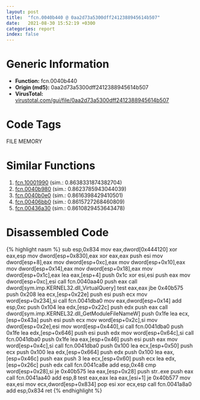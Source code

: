 ```yaml
---
layout: post
title:  "fcn.0040b440 @ 0aa2d73a5300dff2412388945614b507"
date:   2021-08-30 15:52:19 +0300
categories: report
index: false
---
```


# Generic Information
- **Function:** fcn.0040b440
- **Origin (md5):** 0aa2d73a5300dff2412388945614b507
- **VirusTotal:** [virustotal.com/gui/file/0aa2d73a5300dff2412388945614b507][virustotal_ref]

# Code Tags
<span class="tag" id="FILE">FILE</span>
<span class="tag" id="MEMORY">MEMORY</span>


# Similar Functions

1. [fcn.10001990][similar_1_ref] (sim.: 0.8638331874382704)
2. [fcn.0040b980][similar_2_ref] (sim.: 0.8623785943044039)
3. [fcn.0040b0e0][similar_3_ref] (sim.: 0.8616398429410501)
4. [fcn.00406bb0][similar_4_ref] (sim.: 0.8615727268460809)
5. [fcn.00436a30][similar_5_ref] (sim.: 0.8610829453643478)


# Disassembled Code

{% highlight nasm %}
sub esp,0x834
mov eax,dword[0x444120]
xor eax,esp
mov dword[esp+0x830],eax
xor eax,eax
push esi
mov dword[esp+8],eax
mov dword[esp+0xc],eax
mov dword[esp+0x10],eax
mov dword[esp+0x14],eax
mov dword[esp+0x18],eax
mov dword[esp+0x1c],eax
lea eax,[esp+4]
push 0x1c
xor esi,esi
push eax
mov dword[esp+0xc],esi
call fcn.0040aa40
push eax
call dword[sym.imp.KERNEL32.dll_VirtualQuery]
test eax,eax
jbe 0x40b575
push 0x208
lea ecx,[esp+0x22e]
push esi
push ecx
mov word[esp+0x234],si
call fcn.0041dba0
mov eax,dword[esp+0x14]
add esp,0xc
push 0x104
lea edx,[esp+0x22c]
push edx
push eax
call dword[sym.imp.KERNEL32.dll_GetModuleFileNameW]
push 0x1fe
lea ecx,[esp+0x43a]
push esi
push ecx
mov word[esp+0x2c],si
mov dword[esp+0x2e],esi
mov word[esp+0x440],si
call fcn.0041dba0
push 0x1fe
lea edx,[esp+0x646]
push esi
push edx
mov word[esp+0x64c],si
call fcn.0041dba0
push 0x1fe
lea eax,[esp+0x46]
push esi
push eax
mov word[esp+0x4c],si
call fcn.0041dba0
push 0x100
lea ecx,[esp+0x50]
push ecx
push 0x100
lea edx,[esp+0x664]
push edx
push 0x100
lea eax,[esp+0x46c]
push eax
push 3
lea ecx,[esp+0x60]
push ecx
lea edx,[esp+0x26c]
push edx
call fcn.0041ca8e
add esp,0x48
cmp word[esp+0x28],si
je 0x40b575
lea eax,[esp+0x28]
push str..exe
push eax
call fcn.0041aa40
add esp,8
test eax,eax
lea eax,[esi+1]
je 0x40b577
mov eax,esi
mov ecx,dword[esp+0x834]
pop esi
xor ecx,esp
call fcn.0041a8a0
add esp,0x834
ret 
{% endhighlight %}


[similar_1_ref]: /report/fcn.10001990@a0ac129ff3ea4c0dfa9529c259a9502c
[similar_2_ref]: /report/fcn.0040b980@0aa2d73a5300dff2412388945614b507
[similar_3_ref]: /report/fcn.0040b0e0@0aa2d73a5300dff2412388945614b507
[similar_4_ref]: /report/fcn.00406bb0@0aa2d73a5300dff2412388945614b507
[similar_5_ref]: /report/fcn.00436a30@17d73cbafe6dd96dd6f2291fab06fbb5
[virustotal_ref]: https://www.virustotal.com/gui/file/0aa2d73a5300dff2412388945614b507